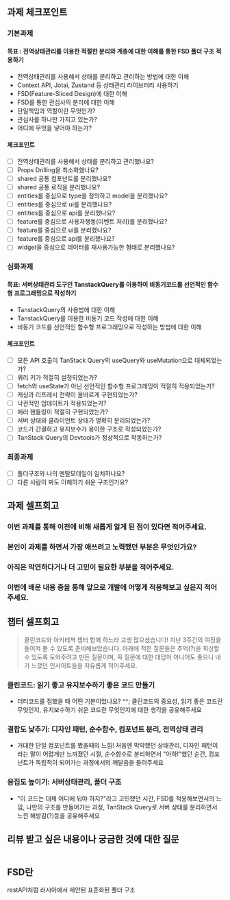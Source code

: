 ## 과제 체크포인트

### 기본과제

#### 목표 : 전역상태관리를 이용한 적절한 분리와 계층에 대한 이해를 통한 FSD 폴더 구조 적용하기

- 전역상태관리를 사용해서 상태를 분리하고 관리하는 방법에 대한 이해
- Context API, Jotai, Zustand 등 상태관리 라이브러리 사용하기
- FSD(Feature-Sliced Design)에 대한 이해
- FSD를 통한 관심사의 분리에 대한 이해
- 단일책임과 역할이란 무엇인가?
- 관심사를 하나만 가지고 있는가?
- 어디에 무엇을 넣어야 하는가?

#### 체크포인트

- [ ] 전역상태관리를 사용해서 상태를 분리하고 관리했나요?
- [ ] Props Drilling을 최소화했나요?
- [ ] shared 공통 컴포넌트를 분리했나요?
- [ ] shared 공통 로직을 분리했나요?
- [ ] entities를 중심으로 type을 정의하고 model을 분리했나요?
- [ ] entities를 중심으로 ui를 분리했나요?
- [ ] entities를 중심으로 api를 분리했나요?
- [ ] feature를 중심으로 사용자행동(이벤트 처리)를 분리했나요?
- [ ] feature를 중심으로 ui를 분리했나요?
- [ ] feature를 중심으로 api를 분리했나요?
- [ ] widget을 중심으로 데이터를 재사용가능한 형태로 분리했나요?

### 심화과제

#### 목표: 서버상태관리 도구인 TanstackQuery를 이용하여 비동기코드를 선언적인 함수형 프로그래밍으로 작성하기

- TanstackQuery의 사용법에 대한 이해
- TanstackQuery를 이용한 비동기 코드 작성에 대한 이해
- 비동기 코드를 선언적인 함수형 프로그래밍으로 작성하는 방법에 대한 이해

#### 체크포인트

- [ ] 모든 API 호출이 TanStack Query의 useQuery와 useMutation으로 대체되었는가?
- [ ] 쿼리 키가 적절히 설정되었는가?
- [ ] fetch와 useState가 아닌 선언적인 함수형 프로그래밍이 적절히 적용되었는가?
- [ ] 캐싱과 리프레시 전략이 올바르게 구현되었는가?
- [ ] 낙관적인 업데이트가 적용되었는가?
- [ ] 에러 핸들링이 적절히 구현되었는가?
- [ ] 서버 상태와 클라이언트 상태가 명확히 분리되었는가?
- [ ] 코드가 간결하고 유지보수가 용이한 구조로 작성되었는가?
- [ ] TanStack Query의 Devtools가 정상적으로 작동하는가?

### 최종과제

- [ ] 폴더구조와 나의 멘탈모데일이 일치하나요?
- [ ] 다른 사람이 봐도 이해하기 쉬운 구조인가요?

## 과제 셀프회고

### 이번 과제를 통해 이전에 비해 새롭게 알게 된 점이 있다면 적어주세요.

### 본인이 과제를 하면서 가장 애쓰려고 노력했던 부분은 무엇인가요?

### 아직은 막연하다거나 더 고민이 필요한 부분을 적어주세요.

### 이번에 배운 내용 중을 통해 앞으로 개발에 어떻게 적용해보고 싶은지 적어주세요.

## 챕터 셀프회고

> 클린코드와 아키테쳑 챕터 함께 하느라 고생 많으셨습니다!
> 지난 3주간의 여정을 돌이켜 볼 수 있도록 준비해보았습니다.
> 아래에 적힌 질문들은 추억(?)을 회상할 수 있도록 도와주려고 만든 질문이며, 꼭 질문에 대한 대답이 아니어도 좋으니 내가 느꼈던 인사이트들을 자유롭게 적어주세요.

### 클린코드: 읽기 좋고 유지보수하기 좋은 코드 만들기

- 더티코드를 접했을 때 어떤 기분이었나요? ^^; 클린코드의 중요성, 읽기 좋은 코드란 무엇인지, 유지보수하기 쉬운 코드란 무엇인지에 대한 생각을 공유해주세요

### 결합도 낮추기: 디자인 패턴, 순수함수, 컴포넌트 분리, 전역상태 관리

- 거대한 단일 컴포넌트를 봤을때의 느낌! 처음엔 막막했던 상태관리, 디자인 패턴이라는 말이 어렵게만 느껴졌던 시절, 순수함수로 분리하면서 "아하!"했던 순간, 컴포넌트가 독립적이 되어가는 과정에서의 깨달음을 들려주세요

### 응집도 높이기: 서버상태관리, 폴더 구조

- "이 코드는 대체 어디에 둬야 하지?"라고 고민했던 시간, FSD를 적용해보면서의 느낌, 나만의 구조를 만들어가는 과정, TanStack Query로 서버 상태를 분리하면서 느낀 해방감(?)등을 공유해주세요

## 리뷰 받고 싶은 내용이나 궁금한 것에 대한 질문

```

```

## FSD란

restAPI처럼 러시아에서 제안된 표준화된 폴더 구조

